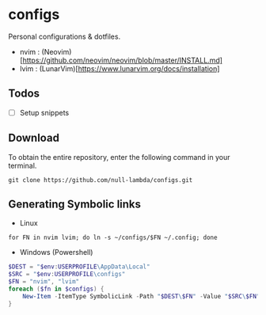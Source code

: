 # configs
Personal configurations & dotfiles.

* nvim : 
(Neovim)[https://github.com/neovim/neovim/blob/master/INSTALL.md]
* lvim :
(LunarVim)[https://www.lunarvim.org/docs/installation]


## Todos 
- [ ] Setup snippets 

## Download
To obtain the entire repository, enter the following command in your terminal.
```shell
git clone https://github.com/null-lambda/configs.git
```


## Generating Symbolic links
* Linux
```shell
for FN in nvim lvim; do ln -s ~/configs/$FN ~/.config; done
```
* Windows (Powershell)
```powershell
$DEST = "$env:USERPROFILE\AppData\Local"
$SRC = "$env:USERPROFILE\configs"
$FN = "nvim", "lvim"
foreach ($fn in $configs) {
    New-Item -ItemType SymbolicLink -Path "$DEST\$FN" -Value "$SRC\$FN"
}
```
